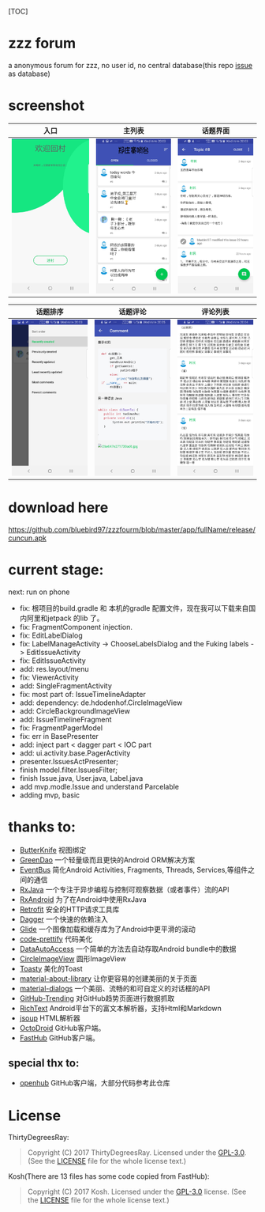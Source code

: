 [TOC]

# zzz forum

a anonymous forum for zzz, no user id, no central database(this repo [issue](https://github.com/bluebird97/zzzfourm/issues) as database)

# screenshot

| 入口 | 主列表 | 话题界面 |
|:-:|:-:|:-:|
|![img-1](./img/img-1.jpg)|![img2](./img/img2.jpg)|![img0](./img/img0.jpg)|

| 话题排序 | 话题评论 | 评论列表 |
|:-:|:-:|:-:|
|![img1](./img/img1.jpg)|![img3](./img/img3.jpg)|![img4](./img/img4.jpg)|

# download here

https://github.com/bluebird97/zzzfourm/blob/master/app/fullName/release/cuncun.apk

# current stage:

next:  run on phone

- fix: 根项目的build.gradle 和 本机的gradle 配置文件，现在我可以下载来自国内阿里和jetpack 的lib 了。
- fix: FragmentComponent injection.
- fix: EditLabelDialog
- fix: LabelManageActivity -> ChooseLabelsDialog and the Fuking labels  -> EditIssueActivity 
- fix: EditIssueActivity
- add: res.layout/menu
- fix: ViewerActivity
- add: SingleFragmentActivity
- fix: most part of: IssueTimelineAdapter
- add: dependency: de.hdodenhof.CircleImageView
- add: CircleBackgroundImageView
- add: IssueTimelineFragment                    
- fix: FragmentPagerModel
- fix: err in BasePresenter
- add: inject part < dagger part < IOC part
- add: ui.activity.base.PagerActivity
- presenter.IssuesActPresenter;
- finish model.filter.IssuesFilter;
- finish Issue.java, User.java, Label.java
- add mvp.modle.Issue and understand Parcelable
- adding mvp, basic

# thanks to:

* [ButterKnife](https://github.com/JakeWharton/butterknife) 视图绑定
* [GreenDao](https://github.com/greenrobot/greenDAO) 一个轻量级而且更快的Android ORM解决方案
* [EventBus](https://github.com/greenrobot/EventBus) 简化Android Activities, Fragments, Threads, Services,等组件之间的通信
* [RxJava](https://github.com/ReactiveX/RxJava) 一个专注于异步编程与控制可观察数据（或者事件）流的API
* [RxAndroid](https://github.com/ReactiveX/RxAndroid) 为了在Android中使用RxJava
* [Retrofit](https://github.com/square/retrofit) 安全的HTTP请求工具库
* [Dagger](https://github.com/google/dagger) 一个快速的依赖注入
* [Glide](https://github.com/bumptech/glide) 一个图像加载和缓存库为了Android中更平滑的滚动
* [code-prettify](https://github.com/google/code-prettify) 代码美化
* [DataAutoAccess](https://github.com/ThirtyDegreesRay/DataAutoAccess) 一个简单的方法去自动存取Android bundle中的数据
* [CircleImageView](https://github.com/vinc3m1/RoundedImageView) 圆形ImageView
* [Toasty](https://github.com/GrenderG/Toasty) 美化的Toast
* [material-about-library](https://github.com/daniel-stoneuk/material-about-library) 让你更容易的创建美丽的关于页面
* [material-dialogs](https://github.com/afollestad/material-dialogs) 一个美丽、流畅的和可自定义的对话框的API
* [GitHub-Trending](https://github.com/thedillonb/GitHub-Trending) 对GitHub趋势页面进行数据抓取
* [RichText](https://github.com/zzhoujay/RichText) Android平台下的富文本解析器，支持Html和Markdown
* [jsoup](https://github.com/jhy/jsoup) HTML解析器
* [OctoDroid](https://github.com/slapperwan/gh4a) GitHub客户端。
* [FastHub](https://github.com/k0shk0sh/FastHub) GitHub客户端。

## special thx to:

* [openhub](https://github.com/ThirtyDegreesRay/OpenHub) GitHub客户端，大部分代码参考此仓库

# License

ThirtyDegreesRay:
> Copyright (C) 2017 ThirtyDegreesRay.
> Licensed under the [GPL-3.0](https://www.gnu.org/licenses/gpl.html).
> (See the [LICENSE](https://github.com/ThirtyDegreesRay/OpenHub/blob/master/LICENSE) file for the whole license text.)

Kosh(There are 13 files has some code copied from FastHub):
> Copyright (C) 2017 Kosh.
> Licensed under the [GPL-3.0](https://www.gnu.org/licenses/gpl.html) license.
> (See the [LICENSE](https://github.com/k0shk0sh/FastHub/blob/master/LICENSE) file for the whole license text.)




